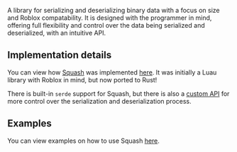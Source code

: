 A library for serializing and deserializing binary data with a focus on size and Roblox compatability. It is designed with the programmer in mind, offering full flexibility and control over the data being serialized and deserialized, with an intuitive API.

## Implementation details

You can view how [Squash](https://data-oriented-house.github.io/Squash/) was implemented [here](https://data-oriented-house.github.io/Squash/docs/how). It was initially a Luau library with Roblox in mind, but now ported to Rust!

There is built-in `serde` support for Squash, but there is also a [custom API](./squash/src/serdes/cursor/mod.rs) for more control over the serialization and deserialization process.

## Examples

You can view examples on how to use Squash [here](./squash/examples).